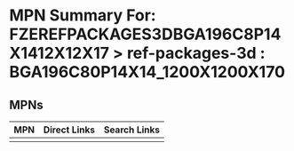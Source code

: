 



# MPN Summary For: FZEREFPACKAGES3DBGA196C8P14X1412X12X17 > ref-packages-3d : BGA196C80P14X14_1200X1200X170

## MPNs
  

|MPN|Direct Links|Search Links|
| :--- | :--- | :--- |
||||
